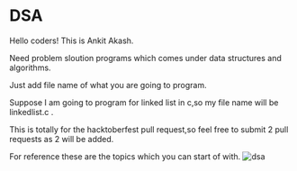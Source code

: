 # DSA
Hello coders!
This is Ankit Akash.



Need problem sloution programs which comes under data structures and algorithms.



Just add file name of what you are going to program.




Suppose I am going to program for linked list in c,so my file name will be linkedlist.c .



This is totally for the hacktoberfest pull request,so feel free to submit 2 pull requests as 2 will be added.




For reference these are the topics which you can start of with.
![dsa](https://user-images.githubusercontent.com/75488501/195944951-8122d139-ba1e-4e9e-8d92-387ea0d04778.png)
